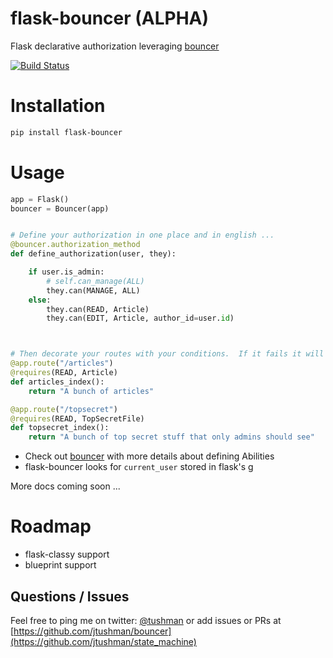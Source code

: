 flask-bouncer (ALPHA)
=============

Flask declarative authorization leveraging [bouncer](https://github.com/jtushman/bouncer)

[![Build Status](https://travis-ci.org/jtushman/flask-bouncer.svg?branch=master)](https://travis-ci.org/jtushman/flask-bouncer)

# Installation

```bash
pip install flask-bouncer
```

# Usage

```python
app = Flask()
bouncer = Bouncer(app)


# Define your authorization in one place and in english ...
@bouncer.authorization_method
def define_authorization(user, they):

    if user.is_admin:
        # self.can_manage(ALL)
        they.can(MANAGE, ALL)
    else:
        they.can(READ, Article)
        they.can(EDIT, Article, author_id=user.id)



# Then decorate your routes with your conditions.  If it fails it will throw a 401
@app.route("/articles")
@requires(READ, Article)
def articles_index():
    return "A bunch of articles"

@app.route("/topsecret")
@requires(READ, TopSecretFile)
def topsecret_index():
    return "A bunch of top secret stuff that only admins should see"
```

* Check out [bouncer](https://github.com/jtushman/bouncer) with more details about defining Abilities
* flask-bouncer looks for `current_user` stored in flask's [g](http://flask.pocoo.org/docs/api/#flask.g)

More docs coming soon ...

# Roadmap
* flask-classy support
* blueprint support

## Questions / Issues
Feel free to ping me on twitter: [@tushman](http://twitter.com/tushman) or add issues or PRs at [https://github.com/jtushman/bouncer](https://github.com/jtushman/state_machine)
